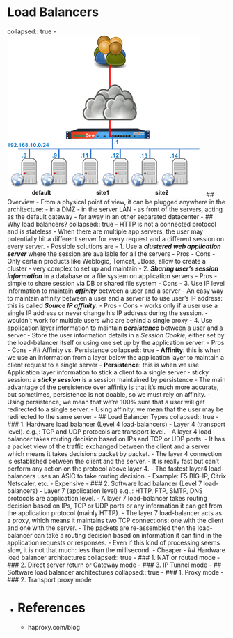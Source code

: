 # Load Balancers
collapsed:: true
	- ![](../assets//reverse_proxy.png)
	- ## Overview
		- From a physical point of view, it can be plugged anywhere in the architecture:
			- in a DMZ
			- in the server LAN
			- as front of the servers, acting as the default gateway
			- far away in an other separated datacenter
	- ## Why load balancers?
	  collapsed:: true
		- HTTP is not a connected protocol and is stateless
		- When there are multiple app servers, the user may potentially hit a different server for every request and a different session on every server.
		- Possible solutions are
			- 1. Use a ***clustered web application server*** where the session are available for all the servers
				- Pros
				- Cons
					- Only certain products like Weblogic, Tomcat, JBoss, allow to create a cluster
					- very complex to set up and maintain
			- 2. ***Sharing user’s session information*** in a database or a file system on application servers
				- Pros
					- simple to share session via DB or shared file system
				- Cons
			- 3. Use IP level information to maintain ***affinity*** between a user and a server
				- An easy way to maintain affinity between a user and a server is to use user’s IP address: this is called ***Source IP affinity***.
				- Pros
				- Cons
					- works only if a user use a single IP address or never change his IP address during the session.
					- wouldn't work for multiple users who are behind a single proxy
			- 4. Use application layer information to maintain ***persistance*** between a user and a server
				-  Store the user information details in a _Session Cookie_, either set by the load-balancer itself or using one set up by the application server.
				- Pros
				- Cons
	- ## Affinity vs. Persistence
	  collapsed:: true
		- __Affinity__: this is when we use an information from a layer below the application layer to maintain a client request to a single server
		- __Persistence__: this is when we use Application layer information to stick a client to a single server
		- sticky session: a ___sticky session___ is a session maintained by persistence
		- The main advantage of the persistence over affinity is that it’s much more accurate, but sometimes, persistence is not doable, so we must rely on affinity.
		- Using persistence, we mean that we’re 100% sure that a user will get redirected to a single server.
		- Using affinity, we mean that the user may be redirected to the same server
	- ## Load Balancer Types
	  collapsed:: true
		- ### 1. Hardware load balancer (Level 4 load-balancers)
			- Layer 4 (transport level). e.g.,: TCP and UDP protocols are transport level.
			- A layer 4 load-balancer takes routing decision based on IPs and TCP or UDP ports.
			- It has a packet view of the traffic exchanged between the client and a server which means it takes decisions packet by packet.
			- The layer 4 connection is established between the client and the server.
			- It is really fast but can’t perform any action on the protocol above layer 4.
			- The fastest layer4 load-balancers uses an ASIC to take routing decision.
			- Example: F5 BIG-IP, Citrix Netscaler, etc.
			- Expensive
		- ### 2. Software load balancer (Level 7 load-balancers)
			- Layer 7 (application level) e.g.,: HTTP, FTP, SMTP, DNS protocols are application level.
			- A layer 7 load-balancer takes routing decision based on IPs, TCP or UDP ports or any information it can get from the application protocol (mainly HTTP).
			- The layer 7 load-balancer acts as a proxy, which means it maintains two TCP connections: one with the client and one with the server.
			- The packets are re-assembled then the load-balancer can take a routing decision based on information it can find in the application requests or responses.
			- Even if this kind of processing seems slow, it is not that much: less than the millisecond.
			- Cheaper
	- ## Hardware load balancer architectures
	  collapsed:: true
		- ### 1. NAT or routed mode
		- ### 2. Direct server return or Gateway mode
		- ### 3. IP Tunnel mode
	- ## Software load balancer architectures
	  collapsed:: true
		- ### 1. Proxy mode
		- ### 2. Transport proxy mode
- # References
	- haproxy.com/blog